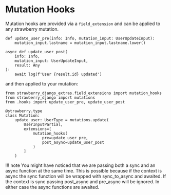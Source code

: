 # Mutation Hooks

Mutation  hooks are provided via a `field_extension` and can be applied to any strawberry mutation. 
```{.python title="hooks.py"}
def update_user_pre(info: Info, mutation_input: UserUpdateInput):
    mutation_input.lastname = mutation_input.lastname.lower()
    
async def update_user_post(
    info: Info, 
    mutation_input: UserUpdateInput,
    result: Any
):
    await log(f'User {result.id} updated')
```

and then applied to your mutation:
```{.python title="schema.py"}
from strawberry_django_extras.field_extensions import mutation_hooks
from strawberry_django import mutations
from .hooks import update_user_pre, update_user_post

@strawberry.type
class Mutation:
    update_user: UserType = mutations.update(
        UserInputPartial,
        extensions=[
            mutation_hooks(
                pre=update_user_pre,
                post_async=update_user_post
            )
        ]
    )
```
!!! note
    You might have noticed that we are passing both a sync and an async function at the same time. This is possible because if the context is async
    the sync function will be wrapped with sync_to_async and awaited. If the context is sync passing post_async and pre_async will be ignored.
    In either case the async functions are awaited.  

<br/>
